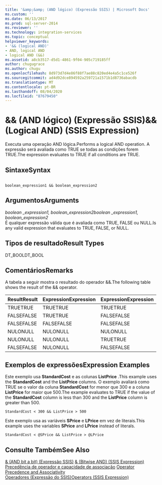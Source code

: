 ```yaml
---
title: '&amp;&amp; (AND lógico) (Expressão SSIS) | Microsoft Docs'
ms.custom: ''
ms.date: 06/13/2017
ms.prod: sql-server-2014
ms.reviewer: ''
ms.technology: integration-services
ms.topic: conceptual
helpviewer_keywords:
- '&& (logical AND)'
- AND, logical AND
- logical AND (&&)
ms.assetid: a8cb3517-d5d1-4861-9f04-905c719185ff
author: chugugrace
ms.author: chugu
ms.openlocfilehash: 8d973d7d4e86f88f7ae88c820ed4e4a5c1ce526f
ms.sourcegitcommit: ad4d92dce894592a259721a1571b1d8736abacdb
ms.translationtype: MT
ms.contentlocale: pt-BR
ms.lasthandoff: 08/04/2020
ms.locfileid: "87679450"
---
```

# <a name="ampamp-logical-and-ssis-expression"></a><span data-ttu-id="f76c3-102">&amp;&amp; (AND lógico) (Expressão SSIS)</span><span class="sxs-lookup"><span data-stu-id="f76c3-102">&amp;&amp; (Logical AND) (SSIS Expression)</span></span>
  <span data-ttu-id="f76c3-103">Executa uma operação AND lógica.</span><span class="sxs-lookup"><span data-stu-id="f76c3-103">Performs a logical AND operation.</span></span> <span data-ttu-id="f76c3-104">A expressão será avaliada como TRUE se todas as condições forem TRUE.</span><span class="sxs-lookup"><span data-stu-id="f76c3-104">The expression evaluates to TRUE if all conditions are TRUE.</span></span>  
  
## <a name="syntax"></a><span data-ttu-id="f76c3-105">Sintaxe</span><span class="sxs-lookup"><span data-stu-id="f76c3-105">Syntax</span></span>  
  
```  
  
boolean_expression1 && boolean_expression2  
```  
  
## <a name="arguments"></a><span data-ttu-id="f76c3-106">Argumentos</span><span class="sxs-lookup"><span data-stu-id="f76c3-106">Arguments</span></span>  
 <span data-ttu-id="f76c3-107">*boolean _expression1, boolean_expression2*</span><span class="sxs-lookup"><span data-stu-id="f76c3-107">*boolean _expression1, boolean_expression2*</span></span>  
 <span data-ttu-id="f76c3-108">É qualquer expressão válida que é avaliada como TRUE, FALSE ou NULL.</span><span class="sxs-lookup"><span data-stu-id="f76c3-108">Is any valid expression that evaluates to TRUE, FALSE, or NULL.</span></span>  
  
## <a name="result-types"></a><span data-ttu-id="f76c3-109">Tipos de resultado</span><span class="sxs-lookup"><span data-stu-id="f76c3-109">Result Types</span></span>  
 <span data-ttu-id="f76c3-110">DT_BOOL</span><span class="sxs-lookup"><span data-stu-id="f76c3-110">DT_BOOL</span></span>  
  
## <a name="remarks"></a><span data-ttu-id="f76c3-111">Comentários</span><span class="sxs-lookup"><span data-stu-id="f76c3-111">Remarks</span></span>  
 <span data-ttu-id="f76c3-112">A tabela a seguir mostra o resultado do operador &&.</span><span class="sxs-lookup"><span data-stu-id="f76c3-112">The following table shows the result of the && operator.</span></span>  
  
|<span data-ttu-id="f76c3-113">Result</span><span class="sxs-lookup"><span data-stu-id="f76c3-113">Result</span></span>|<span data-ttu-id="f76c3-114">Expression</span><span class="sxs-lookup"><span data-stu-id="f76c3-114">Expression</span></span>|<span data-ttu-id="f76c3-115">Expression</span><span class="sxs-lookup"><span data-stu-id="f76c3-115">Expression</span></span>|  
|------------|----------------|----------------|  
|<span data-ttu-id="f76c3-116">TRUE</span><span class="sxs-lookup"><span data-stu-id="f76c3-116">TRUE</span></span>|<span data-ttu-id="f76c3-117">TRUE</span><span class="sxs-lookup"><span data-stu-id="f76c3-117">TRUE</span></span>|<span data-ttu-id="f76c3-118">TRUE</span><span class="sxs-lookup"><span data-stu-id="f76c3-118">TRUE</span></span>|  
|<span data-ttu-id="f76c3-119">FALSE</span><span class="sxs-lookup"><span data-stu-id="f76c3-119">FALSE</span></span>|<span data-ttu-id="f76c3-120">TRUE</span><span class="sxs-lookup"><span data-stu-id="f76c3-120">TRUE</span></span>|<span data-ttu-id="f76c3-121">FALSE</span><span class="sxs-lookup"><span data-stu-id="f76c3-121">FALSE</span></span>|  
|<span data-ttu-id="f76c3-122">FALSE</span><span class="sxs-lookup"><span data-stu-id="f76c3-122">FALSE</span></span>|<span data-ttu-id="f76c3-123">FALSE</span><span class="sxs-lookup"><span data-stu-id="f76c3-123">FALSE</span></span>|<span data-ttu-id="f76c3-124">FALSE</span><span class="sxs-lookup"><span data-stu-id="f76c3-124">FALSE</span></span>|  
|<span data-ttu-id="f76c3-125">NULO</span><span class="sxs-lookup"><span data-stu-id="f76c3-125">NULL</span></span>|<span data-ttu-id="f76c3-126">NULO</span><span class="sxs-lookup"><span data-stu-id="f76c3-126">NULL</span></span>|<span data-ttu-id="f76c3-127">NULO</span><span class="sxs-lookup"><span data-stu-id="f76c3-127">NULL</span></span>|  
|<span data-ttu-id="f76c3-128">NULO</span><span class="sxs-lookup"><span data-stu-id="f76c3-128">NULL</span></span>|<span data-ttu-id="f76c3-129">NULO</span><span class="sxs-lookup"><span data-stu-id="f76c3-129">NULL</span></span>|<span data-ttu-id="f76c3-130">TRUE</span><span class="sxs-lookup"><span data-stu-id="f76c3-130">TRUE</span></span>|  
|<span data-ttu-id="f76c3-131">FALSE</span><span class="sxs-lookup"><span data-stu-id="f76c3-131">FALSE</span></span>|<span data-ttu-id="f76c3-132">NULO</span><span class="sxs-lookup"><span data-stu-id="f76c3-132">NULL</span></span>|<span data-ttu-id="f76c3-133">FALSE</span><span class="sxs-lookup"><span data-stu-id="f76c3-133">FALSE</span></span>|  
  
## <a name="expression-examples"></a><span data-ttu-id="f76c3-134">Exemplos de expressões</span><span class="sxs-lookup"><span data-stu-id="f76c3-134">Expression Examples</span></span>  
 <span data-ttu-id="f76c3-135">Este exemplo usa **StandardCost** e as colunas **ListPrice** .</span><span class="sxs-lookup"><span data-stu-id="f76c3-135">This example uses the **StandardCost** and the **ListPrice** columns.</span></span> <span data-ttu-id="f76c3-136">O exemplo avaliará como TRUE se o valor da coluna **StandardCost** for menor que 300 e a coluna **ListPrice** for maior que 500.</span><span class="sxs-lookup"><span data-stu-id="f76c3-136">The example evaluates to TRUE if the value of the **StandardCost** column is less than 300 and the **ListPrice** column is greater than 500.</span></span>  
  
```  
StandardCost < 300 && ListPrice > 500  
```  
  
 <span data-ttu-id="f76c3-137">Este exemplo usa as variáveis **SPrice** e **LPrice** em vez de literais.</span><span class="sxs-lookup"><span data-stu-id="f76c3-137">This example uses the variables **SPrice** and **LPrice** instead of literals.</span></span>  
  
```  
StandardCost < @SPrice && ListPrice > @LPrice  
```  
  
## <a name="see-also"></a><span data-ttu-id="f76c3-138">Consulte Também</span><span class="sxs-lookup"><span data-stu-id="f76c3-138">See Also</span></span>  
 <span data-ttu-id="f76c3-139">[& &#40;AND bit a bit&#41; &#40;Expressão SSIS&#41;](bitwise-and-ssis-expression.md) </span><span class="sxs-lookup"><span data-stu-id="f76c3-139">[& &#40;Bitwise AND&#41; &#40;SSIS Expression&#41;](bitwise-and-ssis-expression.md) </span></span>  
 <span data-ttu-id="f76c3-140">[Precedência de operador e capacidade de associação](operator-precedence-and-associativity.md) </span><span class="sxs-lookup"><span data-stu-id="f76c3-140">[Operator Precedence and Associativity](operator-precedence-and-associativity.md) </span></span>  
 [<span data-ttu-id="f76c3-141">Operadores &#40;Expressão do SSIS&#41;</span><span class="sxs-lookup"><span data-stu-id="f76c3-141">Operators &#40;SSIS Expression&#41;</span></span>](operators-ssis-expression.md)  
  
  
